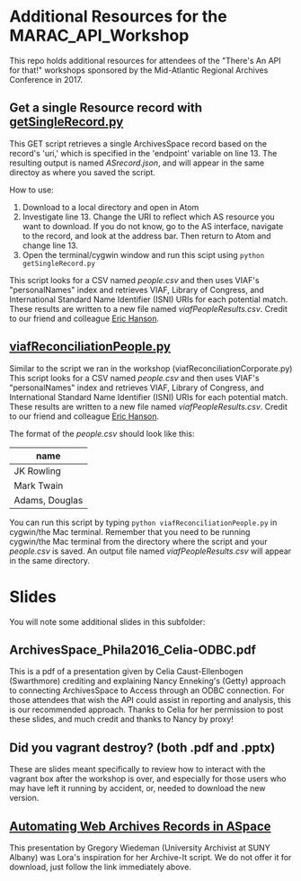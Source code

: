 # Additional Resources for the MARAC_API_Workshop
This repo holds additional resources for attendees of the "There's An API for that!" workshops sponsored by the Mid-Atlantic Regional Archives Conference in 2017.

## Get a single Resource record with [getSingleRecord.py](../master/additional%20resources/getSingleRecord.py)
This GET script retrieves a single ArchivesSpace record based on the record's 'uri,' which is specified in the 'endpoint' variable on line 13. The resulting output is named _ASrecord.json_, and will appear in the same directoy as where you saved the script.

How to use:
1. Download to a local directory and open in Atom
2. Investigate line 13. Change the URI to reflect which AS resource you want to download. If you do not know, go to the AS interface, navigate to the record, and look at the address bar. Then return to Atom and change line 13.
3. Open the terminal/cygwin window and run this scipt using `python getSingleRecord.py`

This script looks for a CSV named _people.csv_ and then uses VIAF's "personalNames" index and retrieves VIAF, Library of Congress, and International Standard Name Identifier (ISNI) URIs for each potential match. These results are written to a new file named _viafPeopleResults.csv_. Credit to our friend and colleague [Eric Hanson](https://github.com/ehanson8 "Eric's GitHub").



## [viafReconciliationPeople.py](../master//additional%20resources/viafReconciliationPeople.py)
Similar to the script we ran in the workshop (viafReconciliationCorporate.py) This script looks for a CSV named _people.csv_ and then uses VIAF's "personalNames" index and retrieves VIAF, Library of Congress, and International Standard Name Identifier (ISNI) URIs for each potential match. These results are written to a new file named _viafPeopleResults.csv_. Credit to our friend and colleague [Eric Hanson](https://github.com/ehanson8 "Eric's GitHub").

The format of the  _people.csv_ should look like this:

| name          |
| ------------- |
| JK Rowling    |
| Mark Twain    |
| Adams, Douglas|


You can run this script by typing `python viafReconciliationPeople.py` in cygwin/the Mac terminal. Remember that you need to be running cygwin/the Mac terminal from the directory where the script and your _people.csv_ is saved. An output file named _viafPeopleResults.csv_ will appear in the same directory.

# Slides
You will note some additional slides in this subfolder:

## ArchivesSpace_Phila2016_Celia-ODBC.pdf
This is a pdf of a presentation given by Celia Caust-Ellenbogen (Swarthmore) crediting and explaining Nancy Enneking's (Getty) approach to connecting ArchivesSpace to Access through an ODBC connection. For those attendees that wish the API could assist in reporting and analysis, this is our recommended approach. Thanks to Celia for her permission to post these slides, and much credit and thanks to Nancy by proxy!

## Did you vagrant destroy? (both .pdf and .pptx)
These are slides meant specifically to review how to interact with the vagrant box after the workshop is over, and especially for those users who may have left it running by accident, or, needed to download the new version.

## <a href="http://www.gregwiedeman.com/presentations/slides/wasapi.html#/" target="_blank">Automating Web Archives Records in ASpace</a>

This presentation by Gregory Wiedeman (University Archivist at SUNY Albany) was Lora's inspiration for her Archive-It script. We do not offer it for download, just follow the link immediately above.
